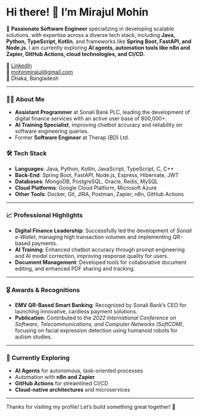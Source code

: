 # Hi there! 👋 I’m Mirajul Mohin

🌟 **Passionate Software Engineer** specializing in developing scalable solutions, with expertise across a diverse tech stack, including **Java, Python, TypeScript, Kotlin**, and frameworks like **Spring Boot, FastAPI, and Node.js**. I am currently exploring **AI agents, automation tools like n8n and Zapier, GitHub Actions, cloud technologies, and CI/CD**.

🔗 [LinkedIn](https://www.linkedin.com/in/mirajul-mohin-a25259172/)  
📧 mohinmirajul@gmail.com  
📍 Dhaka, Bangladesh

---

### 👨‍💻 About Me

- **Assistant Programmer** at Sonali Bank PLC, leading the development of digital finance services with an active user base of 800,000+.
- **AI Training Specialist**, improving chatbot accuracy and reliability on software engineering queries.
- Former **Software Engineer** at Therap (BD) Ltd.

### 🛠️ Tech Stack

- **Languages**: Java, Python, Kotlin, JavaScript, TypeScript, C, C++
- **Back-End**: Spring Boot, FastAPI, Node.js, Express, Hibernate, JWT
- **Databases**: MongoDB, PostgreSQL, Oracle, Redis, MySQL
- **Cloud Platforms**: Google Cloud Platform, Microsoft Azure
- **Other Tools**: Docker, Git, JIRA, Postman, Zapier, n8n, GitHub Actions

---

### 📈 Professional Highlights

- **Digital Finance Leadership**: Successfully led the development of *Sonali e-Wallet*, managing high transaction volumes and implementing QR-based payments.
- **AI Training**: Enhanced chatbot accuracy through prompt engineering and AI model correction, improving response quality for users.
- **Document Management**: Developed tools for collaborative document editing, and enhanced PDF sharing and tracking.

---

### 🎖️ Awards & Recognitions

- **EMV QR-Based Smart Banking**: Recognized by Sonali Bank’s CEO for launching innovative, cardless payment solutions.
- **Publication**: Contributed to the *2022 International Conference on Software, Telecommunications, and Computer Networks (SoftCOM)*, focusing on facial expression detection using humanoid robots for autism studies.

---

### 🌱 Currently Exploring

- **AI Agents** for autonomous, task-oriented processes
- Automation with **n8n and Zapier**
- **GitHub Actions** for streamlined CI/CD
- **Cloud-native architectures** and microservices

---

Thanks for visiting my profile! Let’s build something great together! 🚀
